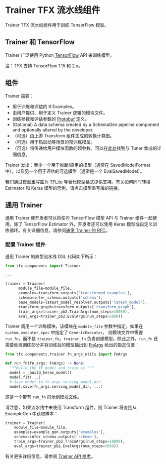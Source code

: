 # Trainer TFX 流水线组件

Trainer TFX 流水线组件用于训练 TensorFlow 模型。

## Trainer 和 TensorFlow

Trainer 广泛使用 Python [TensorFlow](https://www.tensorflow.org) API 来训练模型。

注：TFX 支持 TensorFlow 1.15 和 2.x。

## 组件

Trainer 需要：

- 用于训练和评估的 tf.Examples。
- 由用户提供、用于定义 Trainer 逻辑的模块文件。
- 训练参数和评估参数的 [Protobuf](https://developers.google.com/protocol-buffers) 定义。
- (Optional) A data schema created by a SchemaGen pipeline component and optionally altered by the developer.
- （可选）由上游 Transform 组件生成的转换计算图。
- （可选）用于热启动等场景的预训练模型。
- （可选）将传递给用户模块函数的超参数。可以在[此处](tuner.md)找到与 Tuner 集成的详细信息。

Trainer 发出：至少一个用于推断/应用的模型（通常在 SavedModelFormat 中），以及另一个用于评估的可选模型（通常是一个 EvalSavedModel）。

我们通过[模型重写库](https://github.com/tensorflow/tfx/blob/master/tfx/components/trainer/rewriting/README.md)为 [TFLite](https://www.tensorflow.org/lite) 等替代模型格式提供支持。有关如何同时转换 Estimator 和 Keras 模型的示例，请点击模型重写库的链接。

## 通用 Trainer

通用 Trainer 使开发者可以将任何 TensorFlow 模型 API 与 Trainer 组件一起使用。除了 TensorFlow Estimator 外，开发者还可以使用 Keras 模型或自定义训练循环。有关详细信息，请参阅[通用 Trainer 的 RFC](https://github.com/tensorflow/community/blob/master/rfcs/20200117-tfx-generic-trainer.md)。

### 配置 Trainer 组件

通用 Trainer 的典型流水线 DSL 代码如下所示：

```python
from tfx.components import Trainer

...

trainer = Trainer(
      module_file=module_file,
      examples=transform.outputs['transformed_examples'],
      schema=infer_schema.outputs['schema'],
      base_models=latest_model_resolver.outputs['latest_model'],
      transform_graph=transform.outputs['transform_graph'],
      train_args=trainer_pb2.TrainArgs(num_steps=10000),
      eval_args=trainer_pb2.EvalArgs(num_steps=5000))
```

Trainer 调用一个训练模块，该模块在 `module_file` 参数中指定。如果在 `custom_executor_spec` 中指定了 `GenericExecutor`， 则模块文件中需要 `run_fn`，而不是 `trainer_fn`。`trainer_fn` 负责创建模型。除此之外，`run_fn` 还需要处理训练部分并将训练后的模型输出到 [FnArgs](https://github.com/tensorflow/tfx/blob/master/tfx/components/trainer/fn_args_utils.py) 给出的指定位置：

```python
from tfx.components.trainer.fn_args_utils import FnArgs

def run_fn(fn_args: FnArgs) -> None:
  """Build the TF model and train it."""
  model = _build_keras_model()
  model.fit(...)
  # Save model to fn_args.serving_model_dir.
  model.save(fn_args.serving_model_dir, ...)
```

这是一个带有 `run_fn` 的[示例模块文件](https://github.com/tensorflow/tfx/blob/master/tfx/examples/penguin/penguin_utils_keras.py)。

请注意，如果流水线中未使用 Transform 组件，则 Trainer 将直接从 ExampleGen 中获取样本：

```python
trainer = Trainer(
    module_file=module_file,
    examples=example_gen.outputs['examples'],
    schema=infer_schema.outputs['schema'],
    train_args=trainer_pb2.TrainArgs(num_steps=10000),
    eval_args=trainer_pb2.EvalArgs(num_steps=5000))
```

有关更多详细信息，请参阅 [Trainer API 参考](https://www.tensorflow.org/tfx/api_docs/python/tfx/v1/components/Trainer)。
